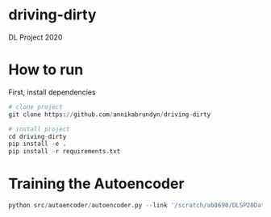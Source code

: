 # driving-dirty
DL Project 2020

# How to run
First, install dependencies

```python
# clone project   
git clone https://github.com/annikabrundyn/driving-dirty

# install project   
cd driving-dirty
pip install -e .   
pip install -r requirements.txt
```
# Training the Autoencoder

```python
python src/autoencoder/autoencoder.py --link '/scratch/ab8690/DLSP20Dataset/data' --gpus 1 --max_epochs 5 --batch_size 32
```
